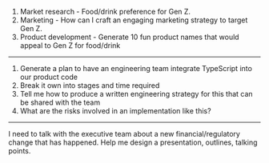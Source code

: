 1. Market research - Food/drink preference for Gen Z.
2. Marketing - How can I craft an engaging marketing strategy to target Gen Z.
3. Product development - Generate 10 fun product names that would appeal to Gen Z for food/drink

---

1. Generate a plan to have an engineering team integrate TypeScript into our product code
2. Break it own into stages and time required
3. Tell me how to produce a written engineering strategy for this that can be shared with the team
4. What are the risks involved in an implementation like this?


---

I need to talk with the executive team about a new financial/regulatory change that has happened. Help me design a presentation, outlines, talking points.


